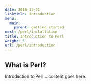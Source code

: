 ```yaml
---
date: 2016-12-01
linktitle: Introduction
menu:
  main:
    parent: getting started
next: /perl/installation
title: Introduction to Perl
weight: 5
url: /perl/introduction
---
```


## What is Perl?

Introduction to Perl....content goes here.